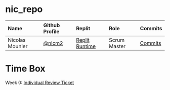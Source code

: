 # nic_repo 

Name | Github Profile | Replit | Role | Commits |
| :---- | :---- | :---- | :---- | :---- |
| Nicolas Mounier | [@nicm2](https://github.com/nicm2) | [Replit Runtime](https://replit.com/@nicm21/nicrepo-3) | Scrum Master | [Commits](https://github.com/Reem57/n224-too/graphs/contributors) |

# Time Box 

Week 0: [Individual Review Ticket](https://github.com/nicm2/nic_repo/issues/1)
